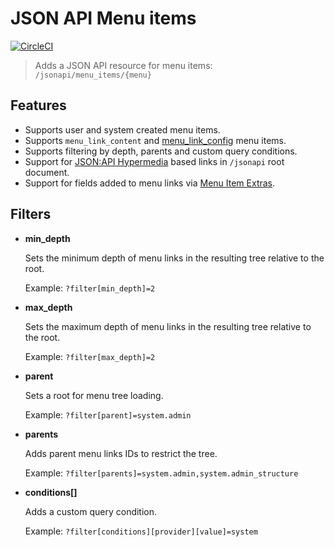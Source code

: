 # JSON API Menu items

[![CircleCI](https://circleci.com/gh/Realityloop/jsonapi_menu_items.svg?style=svg)](https://circleci.com/gh/Realityloop/jsonapi_menu_items)

> Adds a JSON API resource for menu items: `/jsonapi/menu_items/{menu}`


## Features

- Supports user and system created menu items.
- Supports `menu_link_content` and [menu_link_config](https://www.drupal.org/project/menu_link_config) menu items.
- Supports filtering by depth, parents and custom query conditions.
- Support for [JSON:API Hypermedia](https://www.drupal.org/project/jsonapi_hypermedia) based links in `/jsonapi` root document.
- Support for fields added to menu links via [Menu Item Extras](https://www.drupal.org/project/menu_item_extras).


## Filters

- **min_depth**

  Sets the minimum depth of menu links in the resulting tree relative to the root.

  Example: `?filter[min_depth]=2`

- **max_depth**

  Sets the maximum depth of menu links in the resulting tree relative to the root.

  Example: `?filter[max_depth]=2`

- **parent**

  Sets a root for menu tree loading.

  Example: `?filter[parent]=system.admin`

- **parents**

  Adds parent menu links IDs to restrict the tree.

  Example: `?filter[parents]=system.admin,system.admin_structure`

- **conditions[]**

  Adds a custom query condition.

  Example: `?filter[conditions][provider][value]=system`
